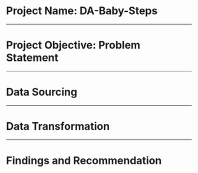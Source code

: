 # Project Name: DA-Baby-Steps

----
# Project Objective: Problem Statement



----
# Data Sourcing



----
# Data Transformation



----
# Findings and Recommendation

